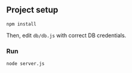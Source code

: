 ## Project setup
```
npm install
```

Then, edit `db/db.js` with correct DB credentials.

### Run
```
node server.js